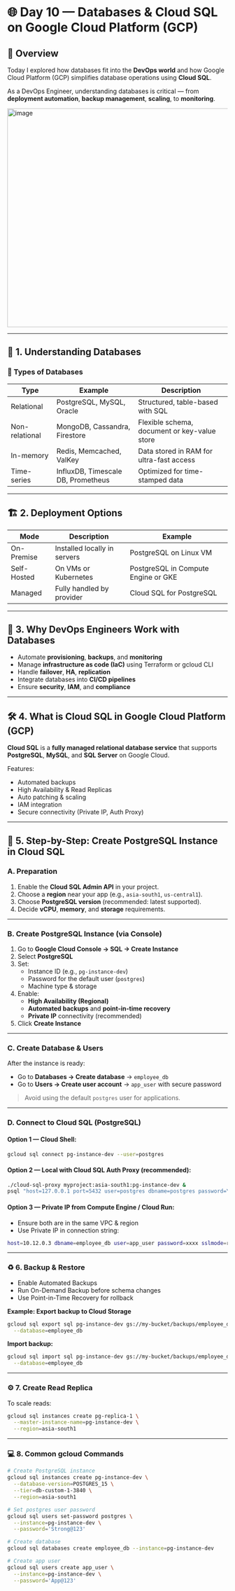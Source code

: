 # 🌐 Day 10 — Databases & Cloud SQL on Google Cloud Platform (GCP)

## 🎯 Overview
Today I explored how databases fit into the **DevOps world** and how Google Cloud Platform (GCP) simplifies database operations using **Cloud SQL**.

As a DevOps Engineer, understanding databases is critical — from **deployment automation**, **backup management**, **scaling**, to **monitoring**.

<img width="800" height="500" alt="image" src="https://github.com/user-attachments/assets/dc036174-170d-414b-93e3-bb164ab6d412" /> 

---

## 🧠 1. Understanding Databases

### 🔹 Types of Databases
| Type | Example | Description |
|------|----------|--------------|
| Relational | PostgreSQL, MySQL, Oracle | Structured, table-based with SQL |
| Non-relational | MongoDB, Cassandra, Firestore | Flexible schema, document or key-value store |
| In-memory | Redis, Memcached, ValKey | Data stored in RAM for ultra-fast access |
| Time-series | InfluxDB, Timescale DB, Prometheus | Optimized for time-stamped data |

---

## 🏗️ 2. Deployment Options
| Mode | Description | Example |
|------|--------------|----------|
| On-Premise | Installed locally in servers | PostgreSQL on Linux VM |
| Self-Hosted | On VMs or Kubernetes | PostgreSQL in Compute Engine or GKE |
| Managed | Fully handled by provider | Cloud SQL for PostgreSQL |

---

## 🧩 3. Why DevOps Engineers Work with Databases

- Automate **provisioning**, **backups**, and **monitoring**
- Manage **infrastructure as code (IaC)** using Terraform or gcloud CLI
- Handle **failover**, **HA**, **replication**
- Integrate databases into **CI/CD pipelines**
- Ensure **security**, **IAM**, and **compliance**

---

## 🛠️ 4. What is Cloud SQL in Google Cloud Platform (GCP)

**Cloud SQL** is a **fully managed relational database service** that supports **PostgreSQL**, **MySQL**, and **SQL Server** on Google Cloud.

Features:
- Automated backups  
- High Availability & Read Replicas  
- Auto patching & scaling  
- IAM integration  
- Secure connectivity (Private IP, Auth Proxy)

---

## 🔹 5. Step-by-Step: Create PostgreSQL Instance in Cloud SQL

### A. Preparation
1. Enable the **Cloud SQL Admin API** in your project.  
2. Choose a **region** near your app (e.g., `asia-south1`, `us-central1`).  
3. Choose **PostgreSQL version** (recommended: latest supported).  
4. Decide **vCPU**, **memory**, and **storage** requirements.

---

### B. Create PostgreSQL Instance (via Console)
1. Go to **Google Cloud Console → SQL → Create Instance**  
2. Select **PostgreSQL**  
3. Set:  
   - Instance ID (e.g., `pg-instance-dev`)  
   - Password for the default user (`postgres`)  
   - Machine type & storage  
4. Enable:  
   - **High Availability (Regional)**  
   - **Automated backups** and **point-in-time recovery**  
   - **Private IP** connectivity (recommended)  
5. Click **Create Instance**

---

### C. Create Database & Users
After the instance is ready:

- Go to **Databases → Create database** → `employee_db`  
- Go to **Users → Create user account** → `app_user` with secure password  

> Avoid using the default `postgres` user for applications.

---

### D. Connect to Cloud SQL (PostgreSQL)

#### Option 1 — Cloud Shell:
```bash
gcloud sql connect pg-instance-dev --user=postgres
```
#### Option 2 — Local with Cloud SQL Auth Proxy (recommended):
```bash
./cloud-sql-proxy myproject:asia-south1:pg-instance-dev &
psql "host=127.0.0.1 port=5432 user=postgres dbname=postgres password=YourPassword"
```
#### Option 3 — Private IP from Compute Engine / Cloud Run:

- Ensure both are in the same VPC & region
- Use Private IP in connection string:
```bash
host=10.12.0.3 dbname=employee_db user=app_user password=xxxx sslmode=require
```
---

### ♻️ 6. Backup & Restore

- Enable Automated Backups
- Run On-Demand Backup before schema changes
- Use Point-in-Time Recovery for rollback

**Example: Export backup to Cloud Storage**
```bash
gcloud sql export sql pg-instance-dev gs://my-bucket/backups/employee_db.sql.gz \
  --database=employee_db
```

**Import backup:**
```bash
gcloud sql import sql pg-instance-dev gs://my-bucket/backups/employee_db.sql.gz \
  --database=employee_db
```
---

### ⚙️ 7. Create Read Replica

To scale reads:
```bash
gcloud sql instances create pg-replica-1 \
  --master-instance-name=pg-instance-dev \
  --region=asia-south1
```
---

### 💻 8. Common gcloud Commands
```bash
# Create PostgreSQL instance
gcloud sql instances create pg-instance-dev \
  --database-version=POSTGRES_15 \
  --tier=db-custom-1-3840 \
  --region=asia-south1

# Set postgres user password
gcloud sql users set-password postgres \
  --instance=pg-instance-dev \
  --password='Strong@123'

# Create database
gcloud sql databases create employee_db --instance=pg-instance-dev

# Create app user
gcloud sql users create app_user \
  --instance=pg-instance-dev \
  --password='App@123'
```



